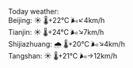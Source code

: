 Today weather:  
Beijing: ☀️   🌡️+22°C 🌬️↙4km/h  
Tianjin: ☀️   🌡️+24°C 🌬️↘7km/h  
Shijiazhuang: 🌧   🌡️+20°C 🌬️↘4km/h  
Tangshan: ☀️   🌡️+21°C 🌬️→12km/h  
